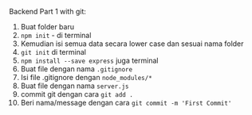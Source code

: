 
Backend Part 1 with git:

1. Buat folder baru
2. `npm init` - di terminal
3. Kemudian isi semua data secara lower case dan sesuai nama    folder
4. `git init` di terminal
5. `npm install --save express` juga terminal
6. Buat file dengan nama `.gitignore`
7. Isi file .gitignore dengan `node_modules/*`
8. Buat file dengan nama `server.js`
9. commit git dengan cara `git add .`
10. Beri nama/message dengan cara
    `git commit -m 'First Commit'`